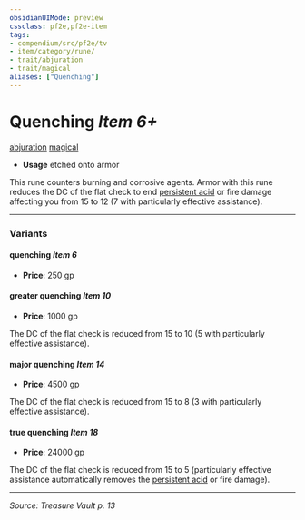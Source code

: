 ```yaml
---
obsidianUIMode: preview
cssclass: pf2e,pf2e-item
tags:
- compendium/src/pf2e/tv
- item/category/rune/
- trait/abjuration
- trait/magical
aliases: ["Quenching"]
---
```

# Quenching *Item 6+*  
[abjuration](abjuration.md "Abjuration School Trait")  [magical](magical.md "Magical Item Trait")  

- **Usage** etched onto armor

This rune counters burning and corrosive agents. Armor with this rune reduces the DC of the flat check to end [persistent acid](conditions.md#Persistent%20Damage) or fire damage affecting you from 15 to 12 (7 with particularly effective assistance).

---

### Variants

#### quenching *Item 6*

- **Price**: 250 gp

#### greater quenching *Item 10*

- **Price**: 1000 gp

The DC of the flat check is reduced from 15 to 10 (5 with particularly effective assistance).

#### major quenching *Item 14*

- **Price**: 4500 gp

The DC of the flat check is reduced from 15 to 8 (3 with particularly effective assistance).

#### true quenching *Item 18*

- **Price**: 24000 gp

The DC of the flat check is reduced from 15 to 5 (particularly effective assistance automatically removes the [persistent acid](conditions.md#Persistent%20Damage) or fire damage).

---
*Source: Treasure Vault p. 13*